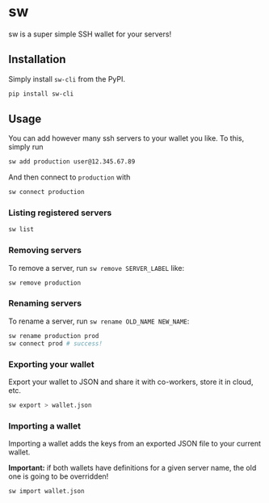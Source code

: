 # sw

sw is a super simple SSH wallet for your servers!

## Installation

Simply install `sw-cli` from the PyPI.

```bash
pip install sw-cli
```

## Usage

You can add however many ssh servers to your wallet you like. To this, simply run

```bash
sw add production user@12.345.67.89
```

And then connect to `production` with

```bash
sw connect production
```

### Listing registered servers

```bash
sw list
```

### Removing servers

To remove a server, run `sw remove SERVER_LABEL` like:

```bash
sw remove production
```

### Renaming servers

To rename a server, run `sw rename OLD_NAME NEW_NAME`:

```bash
sw rename production prod
sw connect prod # success!
```

### Exporting your wallet

Export your wallet to JSON and share it with co-workers, store it in cloud, etc.

```bash
sw export > wallet.json
```

### Importing a wallet

Importing a wallet adds the keys from an exported JSON file to your current wallet.

**Important:**  if both wallets have definitions for a given server name, the old
one is going to be overridden!

```bash
sw import wallet.json
```
